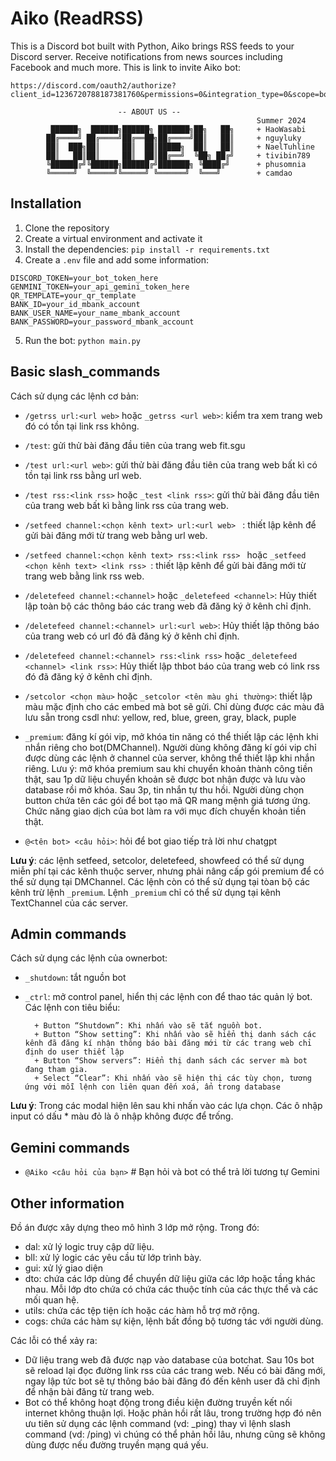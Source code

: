 # Aiko (ReadRSS)
This is a Discord bot built with Python, Aiko brings RSS feeds to your Discord server. Receive notifications from news sources including Facebook and much more. 
This is link to invite Aiko bot:
```
https://discord.com/oauth2/authorize?client_id=1236720788187381760&permissions=0&integration_type=0&scope=bot
```

```
                        -- ABOUT US --
                                                       Summer 2024
         ██████╗  ██████╗██████╗ ███████╗██╗   ██╗     + HaoWasabi
        ██╔════╝ ██╔════╝██╔══██╗██╔════╝██║   ██║     + nguyluky
        ██║  ███╗██║     ██║  ██║█████╗  ██║   ██║     + NaelTuhline
        ██║   ██║██║     ██║  ██║██╔══╝  ╚██╗ ██╔╝     + tivibin789
        ╚██████╔╝╚██████╗██████╔╝███████╗ ╚████╔╝      + phusomnia
        ╚═════╝  ╚═════╝╚═════╝ ╚══════╝  ╚═══╝        + camdao
``` 
## Installation
1. Clone the repository
2. Create a virtual environment and activate it
3. Install the dependencies: `pip install -r requirements.txt`
4. Create a `.env` file and add some information:
```
DISCORD_TOKEN=your_bot_token_here
GENMINI_TOKEN=your_api_gemini_token_here
QR_TEMPLATE=your_qr_template
BANK_ID=your_id_mbank_account
BANK_USER_NAME=your_name_mbank_account
BANK_PASSWORD=your_password_mbank_account
```

5. Run the bot: `python main.py`

## Basic slash_commands
Cách sử dụng các lệnh cơ bản:
+ `/getrss url:<url web>` hoặc `_getrss <url web>`: kiểm tra xem trang web đó có tồn tại link rss không.
+ `/test`: gửi thử bài đăng đầu tiên của trang web fit.sgu
+ `/test url:<url web>`: gửi thử bài đăng đầu tiên của trang web bất kì có tồn tại link rss bằng url web.
+ `/test rss:<link rss>` hoặc `_test <link rss>`: gửi thử bài đăng đầu tiên của trang web bất kì bằng link rss của trang web.
+ `/setfeed channel:<chọn kênh text> url:<url web> ` : thiết lập kênh để gửi bài đăng mới từ trang web bằng url web.
+ `/setfeed channel:<chọn kênh text> rss:<link rss> ` hoặc `_setfeed <chọn kênh text> <link rss> `: thiết lập kênh để gửi bài đăng mới từ trang web bằng link rss web.
+ `/deletefeed channel:<channel>` hoặc `_deletefeed <channel>`: Hủy thiết lập toàn bộ các thông báo các trang web đã đăng ký ở kênh chỉ định.
+ `/deletefeed channel:<channel> url:<url web>`: Hủy thiết lập thông báo của trang web có url đó đã đăng ký ở kênh chỉ định.
+ `/deletefeed channel:<channel> rss:<link rss>` hoặc `_deletefeed <channel> <link rss>`: Hủy thiết lập thbot báo của trang web có link rss đó đã đăng ký ở kênh chỉ định.
+ `/setcolor <chọn màu>` hoặc `_setcolor <tên màu ghi thường>`: thiết lập màu mặc định cho các embed mà bot sẽ gửi. Chỉ dùng được các màu đã lưu sẵn trong csdl như: yellow, red, blue, green, gray, black, puple
+ `_premium`: đăng kí gói vip, mở khóa tin năng có thể thiết lập các lệnh khi nhắn riêng cho bot(DMChannel). Người dùng không đăng kí gói vip chỉ được dùng các lệnh ở channel của server, không thể thiết lập khi nhắn riêng. Lưu ý: mở khóa premium sau khi chuyển khoản thành công tiền thật, sau 1p dữ liệu chuyển khoản sẽ được bot nhận được và lưu vào database rồi mở khóa. Sau 3p, tin nhắn tự thu hồi. Người dùng chọn button chứa tên các gói để bot tạo mã QR mang mệnh giá tương ứng. Chức năng giao dịch của bot làm ra với mục đích chuyển khoản tiền thật.

+ `@<tên bot> <câu hỏi>`: hỏi để bot giao tiếp trả lời như chatgpt

**Lưu ý**: 
các lệnh setfeed, setcolor, deletefeed, showfeed có thể sử dụng miễn phí tại các kênh thuộc server, nhưng phải nâng cấp gói premium để có thể sử dụng tại DMChannel. 
Các lệnh còn có thể sử dụng tại tòan bộ các kênh trừ lệnh `_premium`.
Lệnh `_premium` chỉ có thể sử dụng tại kênh TextChannel của các server.


## Admin commands
Cách sử dụng các lệnh của ownerbot:
- `_shutdown`: tắt nguồn bot
- `_ctrl`: mở control panel, hiển thị các lệnh con để thao tác quản lý bot. Các lệnh con tiêu biểu:

        + Button “Shutdown”: Khi nhấn vào sẽ tắt nguồn bot.
        + Button “Show setting”: Khi nhấn vào sẽ hiển thị danh sách các kênh đã đăng kí nhận thông báo bài đăng mới từ các trang web chỉ định do user thiết lập
        + Button “Show servers”: Hiển thị danh sách các server mà bot đang tham gia.
        + Select “Clear”: Khi nhấn vào sẽ hiện thị các tùy chọn, tương ứng với mỗi lệnh con liên quan đến xoá, ẩn trong database
**Lưu ý**: Trong các modal hiện lên sau khi nhấn vào các lựa chọn. Các ô nhập input có dấu * màu đỏ là ô nhập không được để trống.

## Gemini commands
+ `@Aiko <câu hỏi của bạn>` # Bạn hỏi và bot có thể trả lời tương tự Gemini

## Other information
Đồ án được xây dựng theo mô hình 3 lớp mở rộng. Trong đó:
+ dal: xử lý logic truy cập dữ liệu.
+ bll: xử lý logic các yêu cầu từ lớp trình bày.
+ gui: xử lý giao diện
+ dto: chứa các lớp dùng để chuyển dữ liệu giữa các lớp hoặc tầng khác nhau. Mỗi lớp dto chứa có chứa các thuộc tính của các thực thể và các mối quan hệ.
+ utils: chứa các tệp tiện ích hoặc các hàm hỗ trợ mở rộng.
+ cogs: chứa các hàm sự kiện, lệnh bất đồng bộ tương tác với người dùng.


Các lỗi có thể xảy ra:
+ Dữ liệu trang web đã được nạp vào database của botchat. Sau 10s bot sẽ reload lại đọc đường link rss của các trang web. Nếu có bài đăng mới, ngay lập tức bot sẽ tự thông báo bài đăng đó đến kênh user đã chỉ định để nhận bài đăng từ trang web.
+ Bot có thể không hoạt động trong điều kiện đường truyền kết nối internet không thuận lợi. Hoặc phản hồi rất lâu, trong trường hợp đó nên ưu tiên sử dụng các lệnh command (vd: _ping) thay vì lệnh slash command (vd: /ping) vì chúng có thể phản hồi lâu, nhưng cũng sẽ không dùng được nếu đường truyền mạng quá yếu. 

